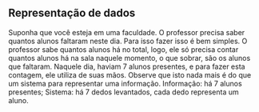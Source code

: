 ## Representação de dados
Suponha que você esteja em uma faculdade.
O professor precisa saber quantos alunos faltaram neste dia.
Para isso fazer isso é bem simples. O professor sabe quantos alunos há no total, 
logo, ele só precisa contar quantos alunos há na sala naquele momento, o que sobrar, são os 
alunos que faltaram. Naquele dia, haviam 7 alunos presentes, e para fazer esta contagem, ele utiliza de suas mãos.
Observe que isto nada mais é do que um sistema para representar uma informação.
Informação: há 7 alunos presentes;
Sistema: há 7 dedos levantados, cada dedo representa um aluno.  


